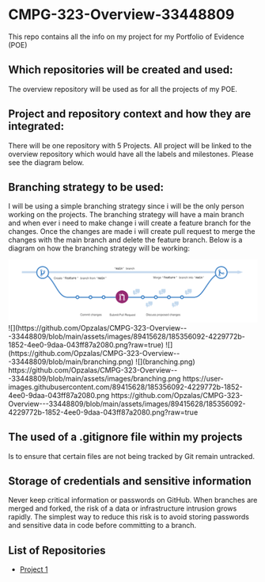 # CMPG-323-Overview-33448809
This repo contains all the info on my project for my Portfolio of Evidence (POE)

## Which repositories will be created and used:

The overview repository will be used as for all the projects of my POE.
	
## Project and repository context and how they are integrated:

There will be one repository with 5 Projects.
All project will be linked to the overview repository which would have all the labels and milestones. Please see the diagram below.

## Branching strategy to be used:
	
I will be using a simple branching strategy since i will be the only person working on the projects.
The branching strategy will have a main branch and when ever i need to make change i will create a feature branch for the changes.
Once the changes are made i will create pull request to merge the changes with the main branch and delete the feature branch.
Below is a diagram on how the branching strategy will be working:
	
<img src="https://github.com/Opzalas/CMPG-323-Overview---33448809/blob/main/branching.png?raw=true"/>
![](https://github.com/Opzalas/CMPG-323-Overview---33448809/blob/main/assets/images/89415628/185356092-4229772b-1852-4ee0-9daa-043ff87a2080.png?raw=true)
![](https://github.com/Opzalas/CMPG-323-Overview---33448809/blob/main/branching.png)
![](branching.png)
https://github.com/Opzalas/CMPG-323-Overview---33448809/blob/main/assets/images/branching.png
https://user-images.githubusercontent.com/89415628/185356092-4229772b-1852-4ee0-9daa-043ff87a2080.png
https://github.com/Opzalas/CMPG-323-Overview---33448809/blob/main/assets/images/89415628/185356092-4229772b-1852-4ee0-9daa-043ff87a2080.png?raw=true
	


## The used of a .gitignore file within my projects

Is to ensure that certain files are not being tracked by Git remain untracked.

## Storage of credentials and sensitive information

Never keep critical information or passwords on GitHub.
When branches are merged and forked, the risk of a data or infrastructure intrusion grows rapidly. 
The simplest way to reduce this risk is to avoid storing passwords and sensitive data in code before committing to a branch.
	
## List of Repositories
- <a href="https://github.com/Opzalas/CMPG-323-Overview---33448809" target="_blank">Project 1</a>
